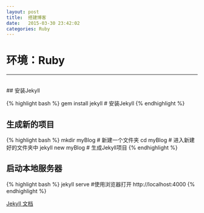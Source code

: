 ```yaml
---
layout: post
title:  搭建博客
date:   2015-03-30 23:42:02
categories: Ruby
---
```

# 环境：Ruby
- - - 
<br/>
## 安装Jekyll

{% highlight bash %}
gem install jekyll # 安装Jekyll
{% endhighlight %}

## 生成新的项目

{% highlight bash %}
mkdir myBlog       # 新建一个文件夹
cd myBlog          # 进入新建好的文件夹中
jekyll new myBlog  # 生成Jekyll项目
{% endhighlight %}

## 启动本地服务器

{% highlight bash %}
jekyll serve       #使用浏览器打开 http://localhost:4000 
{% endhighlight %}

[Jekyll 文档](http://jekyllcn.com/)
